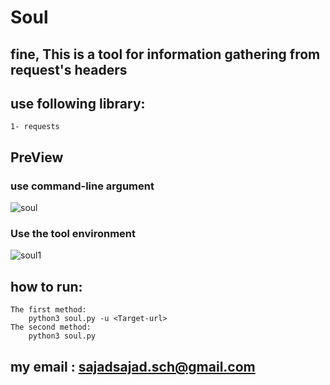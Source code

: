 # Soul

## fine, This is a tool for information gathering from request's headers

## use following library:
	1- requests
## PreView

### use command-line argument

![soul](https://user-images.githubusercontent.com/71703544/108736186-61218000-74ff-11eb-98e2-2dc243ecc116.png)

### Use the tool environment

![soul1](https://user-images.githubusercontent.com/71703544/108736318-7eeee500-74ff-11eb-87c2-324b34e725fc.png)

## how to run:
	The first method:
		python3 soul.py -u <Target-url>
	The second method:
		python3 soul.py

## my email : sajadsajad.sch@gmail.com
